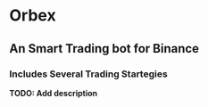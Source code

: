# Orbex

## An Smart Trading bot for Binance 

### Includes Several Trading Startegies 

**TODO: Add description**

